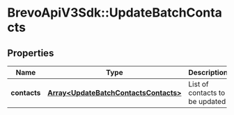 # BrevoApiV3Sdk::UpdateBatchContacts

## Properties
Name | Type | Description | Notes
------------ | ------------- | ------------- | -------------
**contacts** | [**Array&lt;UpdateBatchContactsContacts&gt;**](UpdateBatchContactsContacts.md) | List of contacts to be updated | [optional] 


